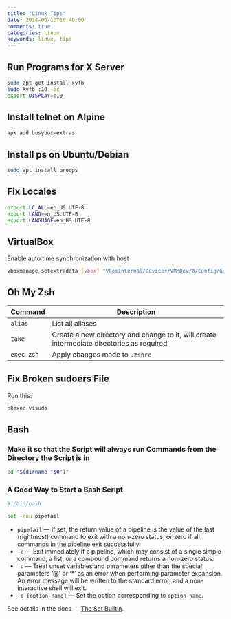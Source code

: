 ```yaml
---
title: "Linux Tips"
date: 2014-06-16T10:40:00
comments: true
categories: Linux
keywords: linux, tips
---
```


## Run Programs for X Server

```bash
sudo apt-get install xvfb
sudo Xvfb :10 -ac
export DISPLAY=:10
```

## Install telnet on Alpine

```bash
apk add busybox-extras
```

## Install ps on Ubuntu/Debian

```bash
sudo apt install procps
```

## Fix Locales

```bash
export LC_ALL=en_US.UTF-8
export LANG=en_US.UTF-8
export LANGUAGE=en_US.UTF-8
```

## VirtualBox

Enable auto time synchronization with host

```bash
vboxmanage setextradata [vbox] "VBoxInternal/Devices/VMMDev/0/Config/GetHostTimeDisabled" "1"
```

## Oh My Zsh

| Command    | Description                                                                               |
| ---------- | ----------------------------------------------------------------------------------------- |
| `alias`    | List all aliases                                                                          |
| `take`     | Create a new directory and change to it, will create intermediate directories as required |
| `exec zsh` | Apply changes made to `.zshrc`                                                            |

## Fix Broken sudoers File

Run this:

```bash
pkexec visudo
```

## Bash

### Make it so that the Script will always run Commands from the Directory the Script is in

```bash
cd "$(dirname "$0")"
```

### A Good Way to Start a Bash Script

```bash
#!/bin/bash

set -eou pipefail
```

- `pipefail` — If set, the return value of a pipeline is the value of the last (rightmost) command to exit with a non-zero status, or zero if all commands in the pipeline exit successfully.
- `-e` — Exit immediately if a pipeline, which may consist of a single simple command, a list, or a compound command returns a non-zero status.
- `-u` — Treat unset variables and parameters other than the special parameters ‘@’ or ‘\*’ as an error when performing parameter expansion. An error message will be written to the standard error, and a non-interactive shell will exit.
- `-o [option-name]` — Set the option corresponding to `option-name`.

See details in the docs — [The Set Builtin](https://www.gnu.org/software/bash/manual/html_node/The-Set-Builtin.html).
